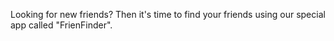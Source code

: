 

Looking for new friends? Then it's time to find your friends using our special app called "FrienFinder".

